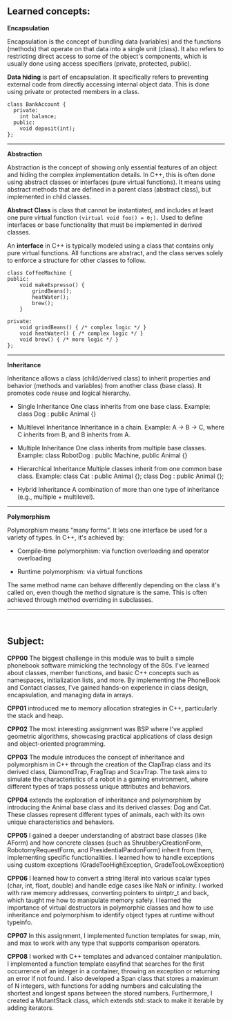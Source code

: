 ## Learned concepts:

**Encapsulation**

Encapsulation is the concept of bundling data (variables) and the functions (methods) that operate on that data into a single unit (class). It also refers to restricting direct access to some of the object's components, which is usually done using access specifiers (private, protected, public).

**Data hiding** is part of encapsulation. It specifically refers to preventing external code from directly accessing internal object data. This is done using private or protected members in a class.
```
class BankAccount {
  private:
    int balance;
  public:
    void deposit(int);
};
```
***
**Abstraction**

Abstraction is the concept of showing only essential features of an object and hiding the complex implementation details. In C++, this is often done using abstract classes or interfaces (pure virtual functions). It means using abstract methods that are defined in a parent class (abstract class), but implemented in child classes.

**Abstract Class** is class that cannot be instantiated, and includes at least one pure virtual function ```(virtual void foo() = 0;).``` Used to define interfaces or base functionality that must be implemented in derived classes.

An **interface** in C++ is typically modeled using a class that contains only pure virtual functions. All functions are abstract, and the class serves solely to enforce a structure for other classes to follow.

```
class CoffeeMachine {
public:
    void makeEspresso() {
        grindBeans();
        heatWater();
        brew();
    }

private:
    void grindBeans() { /* complex logic */ }
    void heatWater() { /* complex logic */ }
    void brew() { /* more logic */ }
};

```

***
**Inheritance**

Inheritance allows a class (child/derived class) to inherit properties and behavior (methods and variables) from another class (base class). It promotes code reuse and logical hierarchy.
- Single Inheritance
One class inherits from one base class.
Example: class Dog : public Animal {}

- Multilevel Inheritance
Inheritance in a chain.
Example: A → B → C, where C inherits from B, and B inherits from A.

- Multiple Inheritance
One class inherits from multiple base classes.
Example: class RobotDog : public Machine, public Animal {}

- Hierarchical Inheritance
Multiple classes inherit from one common base class.
Example: class Cat : public Animal {}; class Dog : public Animal {};

- Hybrid Inheritance
A combination of more than one type of inheritance (e.g., multiple + multilevel).

***
**Polymorphism**

Polymorphism means "many forms". It lets one interface be used for a variety of types. In C++, it's achieved by:

 - Compile-time polymorphism: via function overloading and operator overloading

 - Runtime polymorphism: via virtual functions

The same method name can behave differently depending on the class it's called on, even though the method signature is the same. This is often achieved through method overriding in subclasses.

***
&nbsp;
## Subject:

**CPP00**
The biggest challenge in this module was to built a simple phonebook software mimicking the technology of the 80s. I've learned about classes, member functions, and basic C++ concepts such as namespaces, initialization lists, and more. By implementing the PhoneBook and Contact classes, I've gained hands-on experience in class design, encapsulation, and managing data in arrays.

**CPP01** introduced me to memory allocation strategies in C++, particularly the stack and heap.

**CPP02**
The most interesting assignment was BSP where I've applied geometric algorithms, showcasing practical applications of class design and object-oriented programming.

**CPP03**
The module introduces the concept of inheritance and polymorphism in C++ through the creation of the ClapTrap class and its derived class, DiamondTrap, FragTrap and ScavTrap. The task aims to simulate the characteristics of a robot in a gaming environment, where different types of traps possess unique attributes and behaviors.

**CPP04** extends the exploration of inheritance and polymorphism by introducing the Animal base class and its derived classes: Dog and Cat. These classes represent different types of animals, each with its own unique characteristics and behaviors.

**CPP05**
I gained a deeper understanding of abstract base classes (like AForm) and how concrete classes (such as ShrubberyCreationForm, RobotomyRequestForm, and PresidentialPardonForm) inherit from them, implementing specific functionalities. I learned how to handle exceptions using custom exceptions (GradeTooHighException, GradeTooLowException) 

**CPP06**
I learned how to convert a string literal into various scalar types (char, int, float, double) and handle edge cases like NaN or infinity.  I worked with raw memory addresses, converting pointers to uintptr_t and back, which taught me how to manipulate memory safely. I learned the importance of virtual destructors in polymorphic classes and how to use inheritance and polymorphism to identify object types at runtime without typeinfo.

**CPP07**
In this assignment, I implemented function templates for swap, min, and max to work with any type that supports comparison operators. 

**CPP08**
I worked with C++ templates and advanced container manipulation. I implemented a function template easyfind that searches for the first occurrence of an integer in a container, throwing an exception or returning an error if not found. I also developed a Span class that stores a maximum of N integers, with functions for adding numbers and calculating the shortest and longest spans between the stored numbers. Furthermore, I created a MutantStack class, which extends std::stack to make it iterable by adding iterators. 
